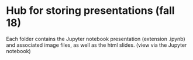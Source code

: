 # Hub for storing presentations (fall 18)

Each folder contains the Jupyter notebook presentation (extension .ipynb) and associated image files, as well as the html slides. (view via the Jupyter notebook)